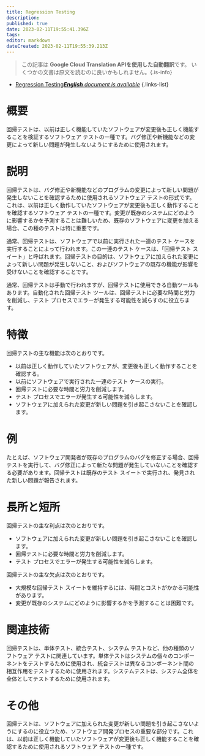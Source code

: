 ```yaml
---
title: Regression Testing
description: 
published: true
date: 2023-02-11T19:55:41.396Z
tags: 
editor: markdown
dateCreated: 2023-02-11T19:55:39.213Z
---
```


> この記事は **Google Cloud Translation APIを使用した自動翻訳**です。
いくつかの文書は原文を読むのに良いかもしれません。{.is-info}



- [Regression Testing***English** document is available*](/en/Knowledge-base/Dictionary/regression-testing)
{.links-list}


# 概要
回帰テストは、以前は正しく機能していたソフトウェアが変更後も正しく機能することを検証するソフトウェア テストの一種です。バグ修正や新機能などの変更によって新しい問題が発生しないようにするために使用されます。

# 説明
回帰テストは、バグ修正や新機能などのプログラムの変更によって新しい問題が発生しないことを確認するために使用されるソフトウェア テストの形式です。これは、以前は正しく動作していたソフトウェアが変更後も正しく動作することを確認するソフトウェア テストの一種です。変更が既存のシステムにどのように影響するかを予測することは難しいため、既存のソフトウェアに変更を加える場合、この種のテストは特に重要です。

通常、回帰テストは、ソフトウェアで以前に実行された一連のテスト ケースを実行することによって行われます。この一連のテスト ケースは、「回帰テスト スイート」と呼ばれます。回帰テストの目的は、ソフトウェアに加えられた変更によって新しい問題が発生しないこと、およびソフトウェアの既存の機能が影響を受けないことを確認することです。

通常、回帰テストは手動で行われますが、回帰テストに使用できる自動ツールもあります。自動化された回帰テスト ツールは、回帰テストに必要な時間と労力を削減し、テスト プロセスでエラーが発生する可能性を減らすのに役立ちます。

# 特徴
回帰テストの主な機能は次のとおりです。

- 以前は正しく動作していたソフトウェアが、変更後も正しく動作することを確認する。
- 以前にソフトウェアで実行された一連のテスト ケースの実行。
- 回帰テストに必要な時間と労力を削減します。
- テスト プロセスでエラーが発生する可能性を減らします。
- ソフトウェアに加えられた変更が新しい問題を引き起こさないことを確認します。

# 例
たとえば、ソフトウェア開発者が既存のプログラムのバグを修正する場合、回帰テストを実行して、バグ修正によって新たな問題が発生していないことを確認する必要があります。回帰テストは既存のテスト スイートで実行され、発見された新しい問題が報告されます。

# 長所と短所
回帰テストの主な利点は次のとおりです。

- ソフトウェアに加えられた変更が新しい問題を引き起こさないことを確認します。
- 回帰テストに必要な時間と労力を削減します。
- テスト プロセスでエラーが発生する可能性を減らします。

回帰テストの主な欠点は次のとおりです。

- 大規模な回帰テスト スイートを維持するには、時間とコストがかかる可能性があります。
- 変更が既存のシステムにどのように影響するかを予測することは困難です。

# 関連技術
回帰テストは、単体テスト、統合テスト、システム テストなど、他の種類のソフトウェア テストに関連しています。単体テストはシステムの個々のコンポーネントをテストするために使用され、統合テストは異なるコンポーネント間の相互作用をテストするために使用されます。システムテストは、システム全体を全体としてテストするために使用されます。

# その他
回帰テストは、ソフトウェアに加えられた変更が新しい問題を引き起こさないようにするのに役立つため、ソフトウェア開発プロセスの重要な部分です。これは、以前は正しく機能していたソフトウェアが変更後も正しく機能することを確認するために使用されるソフトウェア テストの一種です。